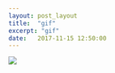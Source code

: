 ```yaml
---
layout: post_layout
title:  "gif"
excerpt: "gif"
date:   2017-11-15 12:50:00
---  
```


<div class="imgcap">
<img src="/assets/video/ezgif-3-c29205035c.gif">
</div>